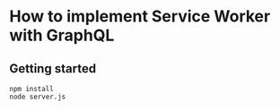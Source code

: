 # How to implement Service Worker with GraphQL

## Getting started

```
npm install
node server.js
```
